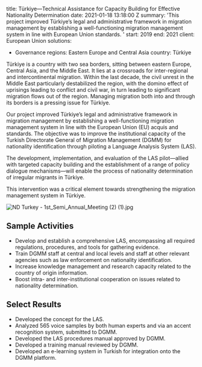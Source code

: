 
title: Türkiye—Technical Assistance for Capacity Building for Effective Nationality
  Determination
date: 2021-01-18 13:18:00 Z
summary: 'This project improved Türkiye’s legal and administrative framework in migration
  management by establishing a well-functioning migration management system in line
  with European Union standards. '
start: 2019
end: 2021
client: European Union
solutions:
- Governance
regions: Eastern Europe and Central Asia
country: Türkiye


Türkiye is a country with two sea borders, sitting between eastern Europe, Central Asia, and the Middle East. It lies at a crossroads for inter-regional and intercontinental migration. Within the last decade, the civil unrest in the Middle East particularly destabilized the region, with the domino effect of uprisings leading to conflict and civil war, in turn leading to significant migration flows out of the region. Managing migration both into and through its borders is a pressing issue for Türkiye.

Our project improved Türkiye’s legal and administrative framework in migration management by establishing a well-functioning migration management system in line with the European Union (EU) acquis and standards. The objective was to improve the institutional capacity of the Turkish Directorate General of Migration Management (DGMM) for nationality identification through piloting a Language Analysis System (LAS).

The development, implementation, and evaluation of the LAS pilot—allied with targeted capacity building and the establishment of a range of policy dialogue mechanisms—will enable the process of nationality determination of irregular migrants in Türkiye.

This intervention was a critical element towards strengthening the migration management system in Türkiye.

![ND Turkey - 1st_Semi_Annual_Meeting (2) (1).jpg](/uploads/ND%20Turkey%20-%201st_Semi_Annual_Meeting%20(2)%20(1).jpg)

## Sample Activities

* Develop and establish a comprehensive LAS, encompassing all required regulations, procedures, and tools for gathering evidence.
* Train DGMM staff at central and local levels and staff at other relevant agencies such as law enforcement on nationality identification.
* Increase knowledge management and research capacity related to the country of origin information.
* Boost intra- and inter-institutional cooperation on issues related to nationality determination.

## Select Results

* Developed the concept for the LAS.
* Analyzed 565 voice samples by both human experts and via an accent recognition system, submitted to DGMM.
* Developed the LAS procedures manual approved by DGMM.
* Developed a training manual reviewed by DGMM.
* Developed an e-learning system in Turkish for integration onto the DGMM platform.
